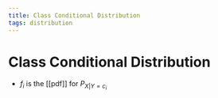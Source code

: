 ```yaml
---
title: Class Conditional Distribution
tags: distribution
---
```


# Class Conditional Distribution
- $f_{i}$ is the [[pdf]] for $P_{X|Y=c_{i}}$






















